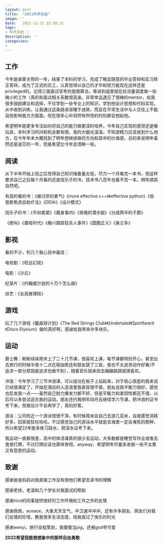```yaml
---
layout: post
title:  "2021年终总结"
image: ''
date:   2021-12-31 22:50:31
tags:
- 年终总结：）
description: ''
categories:
- 
---
```

## 工作

今年是承蒙关照的一年，结束了本科的学习，完成了略显随意的毕业答辩和实习转正答辩，成为了正式的员工，认真觉得以自己的才华和努力能现在这样还是privileged的。记得三面面试官考的是图算法，等进到组里就在给流量调度做一些微小的工作（真的和面试相关系数很高诶。非常幸运遇见了很棒的mentor，给我很多鼓励建议和选择，不仅学到一些专业上的知识，学到他设计思想和代码实现，从中收到训练，让我通过这条路渐渐臻于成熟，而且在平常生活中与人交往上不能说他影响我方方面面，但在很多心中洞然有所悟的时刻都会想起他。

希望明年能更多专注如何将自己的能力做更深的培养，今年自己实现的感觉还是像玩具，本科学习时间和机会都有限，我的大脑光溜溜，不知道精力应该放到什么地方，在今年年末大概找到了明年想继续做的方向和其中的价值感，总的来说明年虽然还是迷茫的一年，但是希望比今年会清晰一些。

## 阅读

从下半年开始上班之后觉得自己知识储备量太低，尽力一个月看完一本书，但这样要求自己之后每个月看的还是找乐子的书，技术书八百年也看不完一本，明年顺其自然吧。

有目的看的书：《被讨厌的勇气》《more effective c++》《effective python》《伯恩斯焦虑自助疗法》《DDIA》《设计模式》

找乐子的书：《平如美棠》《置身事内》《夜晚的潜水艇》《分成两半的子爵》

《绝叫》《聋哑时代》《桶川跟踪狂杀人事件》《圆圈正义》《奥兰多》

## 影视

看的不少，列几个我心目中最佳：

电视剧：《旺达幻视》

电影：《沙丘》

纪录片：《约翰威尔逊的十万个怎么做》

综艺：《女高推理班》

## 游戏

玩了几个游戏《戴森球计划》《The Red Strings Club》《Undertale》《Spiritfarer》《Disco Elysium》做的真好啊，感谢给我带来许多快乐。

## 运动

爵士舞：断断续续周末上了二十几节课，很喜欢上课，每节课都特别开心，甚至出去旅行的时候半夜十二点在瑜伽房还和朋友跳了三首，我也不太追求动作好看(不追求一部分原因是追求也做不到），随着音乐扭来扭去蹦蹦跳跳就很喜欢。

冲浪：今年学习了三节冲浪课，可以成功在板子上站起来，对于核心很差的我来说已经很满足了，开始在酒店的人造浪里我表现很不错，朋友说我平衡力很好，感觉也启发我一点——虽然自己耐力爆发力都不好，但是平衡力和柔韧性都还不错，以后可以多尝试适合我的运动。朋友还约我明年四月去继续学六节课，把冲浪的证书考下来，但我估计不会再学了，真的好累。

游泳：公司附近一个游泳馆很干净，有时候周末会自己去游几百米，自我感觉消耗好多，回家就狂吃哈哈，不过感觉自己的游泳水平就是去海里一定会淹死的那种，所以希望22年能多练习踩水，把深水证考下来。

我运动一直都很差，高中的体活课真的很少去运动，大多数都是睡觉写作业或者去食堂打牌，不过打牌应该也算体育吧，anyway，希望明年尽量多发掘一些不太累又有意思的运动。



## 致谢

感谢爸爸妈妈对我直接工作没有按他们希望去读书的理解

感谢老徐，老温和几个学长对我面试的帮助

感谢nice的同事提供很好的工作环境和工作之外的友情

感谢佩佩，aceace，大象天天生气，中卫通冲冲冲，还有许多朋友、网友们对我们友情的珍惜，教我很多生活态度，陪我度过了快乐的时光

感谢wenyi，旅行全程策划，我傻傻当pig，还被god夸可爱



**2022希望我能想想象中的那样自由勇敢**